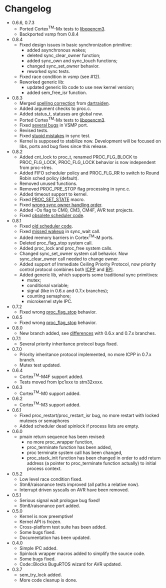 # Changelog #
  * 0.6.6, 0.7.3
    * Ported Cortex<sup>TM</sup>-Mx tests to [libopencm3](https://github.com/libopencm3/libopencm3).
    * Backported vsmp from 0.8.4
  * 0.8.4
    * Fixed design issues in basic synchronization primitive:
      * added asynchronous wakes;
      * deleted sync_clear_owner function;
      * added sync_own and sync_touch functions;
      * changed sync_set_owner behavior.
      * reworked sync tests.
    * Fixed race condition in vsmp (see  #12).
    * Reworked generic lib:
      * updated generic lib code to use new kernel version;
      * added sem_free_isr function.
  * 0.8.3
    * Merged [spelling correction](https://github.com/shkolnick-kun/bugurtos/commit/c4ae75fca01df5f874169c9a348387baf187c9f7) from [dartraiden](https://github.com/dartraiden).
    * Added argument checks to proc.c.
    * Added status_t, statuses are global now.
    * Ported Cortex<sup>TM</sup>-Mx tests to [libopencm3](https://github.com/libopencm3/libopencm3).
    * Fixed [several bugs](https://github.com/shkolnick-kun/bugurtos/issues/8) in VSMP port.
    * Revised tests.
    * Fixed [stupid mistakes](https://github.com/shkolnick-kun/bugurtos/issues/9) in sync test.
    * Kernel is supposed to stabilize now. Development will be focused on libs, ports and bug fixes since this release. 
  * 0.8.2
    * Added cnt_lock to proc_t, renamed PROC_FLG_BLOCK to PROC_FLG_LOCK, PROC_FLG_LOCK behavior is now independent from proc->lres.
    * Added FIFO scheduler policy and PROC_FLG_RR to switch to Round Robin sched policy (default).
    * Removed unused functions.
    * Removed PROC_PRE_STOP flag processing in sync.c.
    * Added timeout support to kernel.
    * Fixed [PROC_SET_STATE](https://github.com/shkolnick-kun/bugurtos/issues/5) macro.
    * Fixed [wrong sync owner handling order](https://github.com/shkolnick-kun/bugurtos/issues/4).
    * Added -Os flag to CM0, CM3, CM4F, AVR test projects.
    * Fixed [obsolete scheduler code](https://github.com/shkolnick-kun/bugurtos/issues/6).
  * 0.8.1
    * Fixed [old scheduler code](https://github.com/shkolnick-kun/bugurtos/issues/1).
    * Fixed [missed wakeup](https://github.com/shkolnick-kun/bugurtos/issues/2) in sync\_wait call.
    * Added memory barriers in Cortex<sup>TM</sup>-M ports.
    * Deleted proc\_flag\_stop system call.
    * Added proc\_lock and proc\_free system calls.
    * Changed sync\_set\_owner system call behavior. Now sync\_clear\_owner call needed to change owner.
    * Added support of Immediate Ceiling Priority Protocol, now priority control protocol combines both [ICPP](http://en.wikipedia.org/wiki/Priority_ceiling_protocol) and [BPI](http://en.wikipedia.org/wiki/Priority_inheritance).
    * Added generic lib, which supports some traditional sync primitives:
      * mutex;
      * conditional variable;
      * signal (like in 0.6.x and 0.7.x branches);
      * counting semaphore;
      * microkernel style IPC.
  * 0.7.2
    * Fixed wrong [proc\_flag\_stop](https://github.com/shkolnick-kun/bugurtos/issues/3) behavior.
  * 0.6.5
    * Fixed wrong [proc\_flag\_stop](https://github.com/shkolnick-kun/bugurtos/issues/3) behavior.
  * 0.8.0
    * New branch added, see [differences](https://github.com/shkolnick-kun/bugurtos/blob/master/doc/NewBranchDifferences.md) with 0.6.x and 0.7.x branches.
  * 0.7.1
    * Several priority inheritance protocol bugs fixed.
  * 0.7.0
    * Priority inheritance protocol implemented, no more ICPP in 0.7.x branch.
    * Mutex test updated.
  * 0.6.4
    * Cortex<sup>TM</sup>-M4F support added.
    * Tests moved from lpc1xxx to stm32xxxx.
  * 0.6.3
    * Cortex<sup>TM</sup>-M0 support added.
  * 0.6.2
    * Cortex<sup>TM</sup>-M3 support added.
  * 0.6.1
    * Fixed proc\_restart/proc\_restart\_isr bug, no more restart with locked mutexes or semaphores
    * Added scheduler dead spinlock if process lists are empty.
  * 0.6.0
    * pmain return sequence has been revised:
      * no more proc\_wrapper function,
      * proc\_terminate function has been added,
      * proc terminate system call has been changed,
      * proc\_stack\_init function has been changed in order to add return address (a pointer to proc\_terminate function actually) to initial process context.
  * 0.5.2
    * Low level race condition fixed.
    * Stm8/raisonance tests improved (all paths a relative now).
    * Interrupt driven syscalls on AVR have been removed.
  * 0.5.1
    * Serious signal wait prologue bug fixed!
    * Stm8/raisonance port added.
  * 0.5.0
    * Kernel is now preemptive!
    * Kernel API is frozen.
    * Cross-platform test suite has been added.
    * Some bugs fixed.
    * Documentation has been updated.
  * 0.4.0
    * Simple IPC added.
    * Spinlock wrapper macros added to simplify the source code.
    * Some bugs fixed.
    * Code::Blocks BuguRTOS wizard for AVR updated.
  * 0.3.7
    * sem\_try\_lock added.
    * More code cleanup is done.

